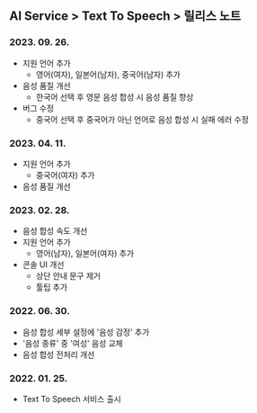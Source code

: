 ## AI Service > Text To Speech > 릴리스 노트

### 2023. 09. 26.

* 지원 언어 추가
    * 영어(여자), 일본어(남자), 중국어(남자) 추가
* 음성 품질 개선
    * 한국어 선택 후 영문 음성 합성 시 음성 품질 향상
* 버그 수정
    * 중국어 선택 후 중국어가 아닌 언어로 음성 합성 시 실패 에러 수정

### 2023. 04. 11.

* 지원 언어 추가
    * 중국어(여자) 추가
* 음성 품질 개선

### 2023. 02. 28.

* 음성 합성 속도 개선
* 지원 언어 추가
    * 영어(남자), 일본어(여자) 추가
* 콘솔 UI 개선
    * 상단 안내 문구 제거
    * 툴팁 추가

### 2022. 06. 30.

* 음성 합성 세부 설정에 '음성 감정' 추가
* '음성 종류' 중 '여성' 음성 교체
* 음성 합성 전처리 개선

### 2022. 01. 25.

* Text To Speech 서비스 출시
